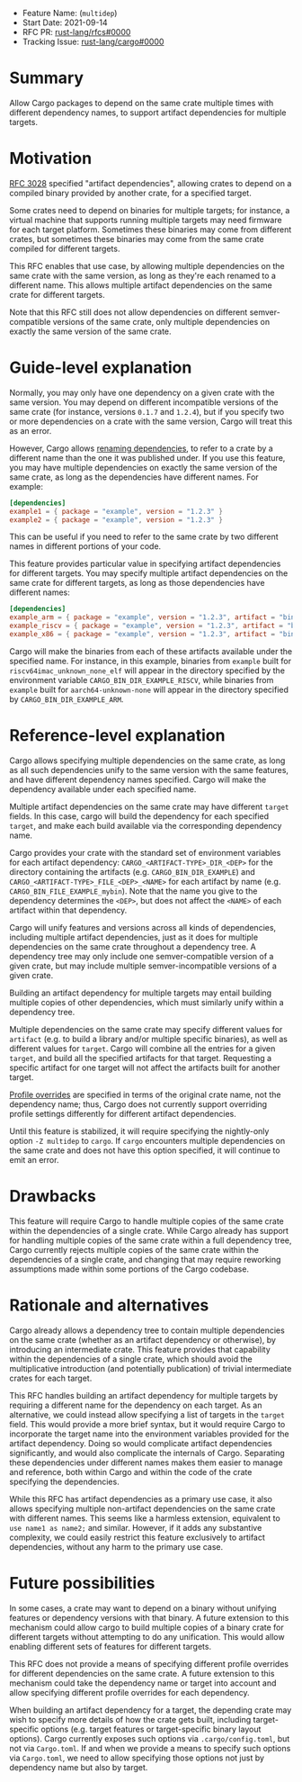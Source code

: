 - Feature Name: (`multidep`)
- Start Date: 2021-09-14
- RFC PR: [rust-lang/rfcs#0000](https://github.com/rust-lang/rfcs/pull/0000)
- Tracking Issue: [rust-lang/cargo#0000](https://github.com/rust-lang/cargo/issues/0000)

# Summary
[summary]: #summary

Allow Cargo packages to depend on the same crate multiple times with different
dependency names, to support artifact dependencies for multiple targets.

# Motivation
[motivation]: #motivation

[RFC 3028](https://github.com/rust-lang/rfcs/blob/HEAD/text/3028-cargo-binary-dependencies.md)
specified "artifact dependencies", allowing crates to depend on a compiled
binary provided by another crate, for a specified target.

Some crates need to depend on binaries for multiple targets; for instance, a
virtual machine that supports running multiple targets may need firmware for
each target platform. Sometimes these binaries may come from different crates,
but sometimes these binaries may come from the same crate compiled for
different targets.

This RFC enables that use case, by allowing multiple dependencies on the same
crate with the same version, as long as they're each renamed to a different
name. This allows multiple artifact dependencies on the same crate for
different targets.

Note that this RFC still does not allow dependencies on different
semver-compatible versions of the same crate, only multiple dependencies on
exactly the same version of the same crate.

# Guide-level explanation
[guide-level-explanation]: #guide-level-explanation

Normally, you may only have one dependency on a given crate with the same
version. You may depend on different incompatible versions of the same crate
(for instance, versions `0.1.7` and `1.2.4`), but if you specify two or more
dependencies on a crate with the same version, Cargo will treat this as an
error.

However, Cargo allows [renaming
dependencies](https://doc.rust-lang.org/cargo/reference/specifying-dependencies.html#renaming-dependencies-in-cargotoml),
to refer to a crate by a different name than the one it was published under. If
you use this feature, you may have multiple dependencies on exactly the same
version of the same crate, as long as the dependencies have different names.
For example:

```toml
[dependencies]
example1 = { package = "example", version = "1.2.3" }
example2 = { package = "example", version = "1.2.3" }
```

This can be useful if you need to refer to the same crate by two different
names in different portions of your code.

This feature provides particular value in specifying artifact dependencies for
different targets. You may specify multiple artifact dependencies on the same
crate for different targets, as long as those dependencies have different
names:

```toml
[dependencies]
example_arm = { package = "example", version = "1.2.3", artifact = "bin", target = "aarch64-unknown-none" }
example_riscv = { package = "example", version = "1.2.3", artifact = "bin", target = "riscv64imac-unknown-none-elf" }
example_x86 = { package = "example", version = "1.2.3", artifact = "bin", target = "x86_64-unknown-none" }
```

Cargo will make the binaries from each of these artifacts available under the
specified name. For instance, in this example, binaries from `example` built
for `riscv64imac_unknown_none_elf` will appear in the directory specified by
the environment variable `CARGO_BIN_DIR_EXAMPLE_RISCV`, while binaries from
`example` built for `aarch64-unknown-none` will appear in the directory
specified by `CARGO_BIN_DIR_EXAMPLE_ARM`.

# Reference-level explanation
[reference-level-explanation]: #reference-level-explanation

Cargo allows specifying multiple dependencies on the same crate, as long as all
such dependencies unify to the same version with the same features, and have
different dependency names specified. Cargo will make the dependency available
under each specified name.

Multiple artifact dependencies on the same crate may have different `target`
fields. In this case, cargo will build the dependency for each specified
`target`, and make each build available via the corresponding dependency name.

Cargo provides your crate with the standard set of environment variables for
each artifact dependency: `CARGO_<ARTIFACT-TYPE>_DIR_<DEP>` for the directory
containing the artifacts (e.g.  `CARGO_BIN_DIR_EXAMPLE`) and
`CARGO_<ARTIFACT-TYPE>_FILE_<DEP>_<NAME>` for each artifact by name (e.g.
`CARGO_BIN_FILE_EXAMPLE_mybin`). Note that the name you give to the dependency
determines the `<DEP>`, but does not affect the `<NAME>` of each artifact
within that dependency.

Cargo will unify features and versions across all kinds of dependencies,
including multiple artifact dependencies, just as it does for multiple
dependencies on the same crate throughout a dependency tree. A dependency tree
may only include one semver-compatible version of a given crate, but may
include multiple semver-incompatible versions of a given crate.

Building an artifact dependency for multiple targets may entail building
multiple copies of other dependencies, which must similarly unify within a
dependency tree.

Multiple dependencies on the same crate may specify different values for
`artifact` (e.g. to build a library and/or multiple specific binaries), as well
as different values for `target`. Cargo will combine all the entries for a
given `target`, and build all the specified artifacts for that target.
Requesting a specific artifact for one target will not affect the artifacts
built for another target.

[Profile
overrides](https://doc.rust-lang.org/cargo/reference/profiles.html#overrides)
are specified in terms of the original crate name, not the dependency name;
thus, Cargo does not currently support overriding profile settings differently
for different artifact dependencies.

Until this feature is stabilized, it will require specifying the nightly-only
option `-Z multidep` to `cargo`. If `cargo` encounters multiple dependencies on
the same crate and does not have this option specified, it will continue to
emit an error.

# Drawbacks
[drawbacks]: #drawbacks

This feature will require Cargo to handle multiple copies of the same crate
within the dependencies of a single crate. While Cargo already has support for
handling multiple copies of the same crate within a full dependency tree, Cargo
currently rejects multiple copies of the same crate within the dependencies of
a single crate, and changing that may require reworking assumptions made within
some portions of the Cargo codebase.

# Rationale and alternatives
[rationale-and-alternatives]: #rationale-and-alternatives

Cargo already allows a dependency tree to contain multiple dependencies on the
same crate (whether as an artifact dependency or otherwise), by introducing an
intermediate crate. This feature provides that capability within the
dependencies of a single crate, which should avoid the multiplicative
introduction (and potentially publication) of trivial intermediate crates for
each target.

This RFC handles building an artifact dependency for multiple targets by
requiring a different name for the dependency on each target. As an
alternative, we could instead allow specifying a list of targets in the
`target` field. This would provide a more brief syntax, but it would require
Cargo to incorporate the target name into the environment variables provided
for the artifact dependency. Doing so would complicate artifact dependencies
significantly, and would also complicate the internals of Cargo. Separating
these dependencies under different names makes them easier to manage and
reference, both within Cargo and within the code of the crate specifying the
dependencies.

While this RFC has artifact dependencies as a primary use case, it also allows
specifying multiple non-artifact dependencies on the same crate with different
names. This seems like a harmless extension, equivalent to `use name1 as
name2;` and similar. However, if it adds any substantive complexity, we could
easily restrict this feature exclusively to artifact dependencies, without any
harm to the primary use case.

# Future possibilities
[future-possibilities]: #future-possibilities

In some cases, a crate may want to depend on a binary without unifying features
or dependency versions with that binary. A future extension to this mechanism
could allow cargo to build multiple copies of a binary crate for different
targets without attempting to do any unification. This would allow enabling
different sets of features for different targets.

This RFC does not provide a means of specifying different profile overrides for
different dependencies on the same crate. A future extension to this mechanism
could take the dependency name or target into account and allow specifying
different profile overrides for each dependency.

When building an artifact dependency for a target, the depending crate may wish
to specify more details of how the crate gets built, including target-specific
options (e.g. target features or target-specific binary layout options). Cargo
currently exposes such options via `.cargo/config.toml`, but not via
`Cargo.toml`. If and when we provide a means to specify such options via
`Cargo.toml`, we need to allow specifying those options not just by dependency
name but also by target.
